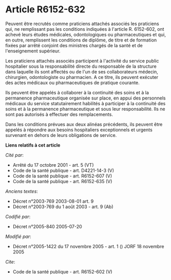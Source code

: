 # Article R6152-632

Peuvent être recrutés comme praticiens attachés associés les praticiens qui, ne remplissant pas les conditions indiquées à
l'article R. 6152-602, ont achevé leurs études médicales, odontologiques ou pharmaceutiques et qui, en outre, remplissent les
conditions de diplôme, de titre et de formation fixées par arrêté conjoint des ministres chargés de la santé et de
l'enseignement supérieur.

Les praticiens attachés associés participent à l'activité du service public hospitalier sous la responsabilité directe du
responsable de la structure dans laquelle ils sont affectés ou de l'un de ses collaborateurs médecin, chirurgien,
odontologiste ou pharmacien. A ce titre, ils peuvent exécuter des actes médicaux ou pharmaceutiques de pratique courante.

Ils peuvent être appelés à collaborer à la continuité des soins et à la permanence pharmaceutique organisée sur place, en
appui des personnels médicaux du service statutairement habilités à participer à la continuité des soins et à la permanence
pharmaceutique et sous leur responsabilité. Ils ne sont pas autorisés à effectuer des remplacements.

Dans les conditions prévues aux deux alinéas précédents, ils peuvent être appelés à répondre aux besoins hospitaliers
exceptionnels et urgents survenant en dehors de leurs obligations de service.

**Liens relatifs à cet article**

_Cité par_:

  - Arrêté du 17 octobre 2001 - art. 5 (VT)
  - Code de la santé publique - art. D4221-14-3 (V)
  - Code de la santé publique - art. R6152-607 (V)
  - Code de la santé publique - art. R6152-635 (V)

_Anciens textes_:

  - Décret n°2003-769 2003-08-01 art. 9
  - Décret n°2003-769 du 1 août 2003 - art. 9 (Ab)

_Codifié par_:

  - Décret n°2005-840 2005-07-20

_Modifié par_:

  - Décret n°2005-1422 du 17 novembre 2005 - art. 1 () JORF 18 novembre 2005

_Cite_:

  - Code de la santé publique - art. R6152-602 (V)
